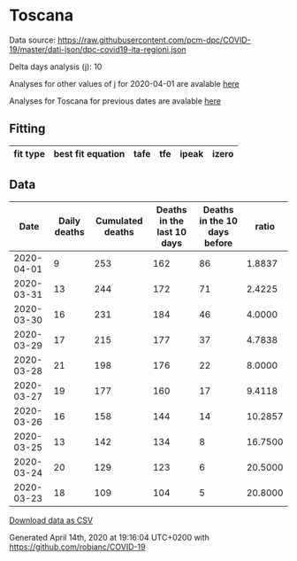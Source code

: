 # Toscana

Data source: https://raw.githubusercontent.com/pcm-dpc/COVID-19/master/dati-json/dpc-covid19-ita-regioni.json

Delta days analysis (j): 10

Analyses for other values of j for 2020-04-01 are avalable [here](../2020-04-01/README.md)

Analyses for Toscana for previous dates are avalable [here](../README.md)

## Fitting 
|fit type|best fit equation|tafe|tfe|ipeak|izero|
|-------|-----|--------|------|---|---|

## Data
|Date|Daily deaths|Cumulated deaths|Deaths in the last 10 days|Deaths in the 10 days before|ratio|
|----|----------|-----------|-------|--------------------|-----|
|2020-04-01|9|253|162|86|1.8837|
|2020-03-31|13|244|172|71|2.4225|
|2020-03-30|16|231|184|46|4.0000|
|2020-03-29|17|215|177|37|4.7838|
|2020-03-28|21|198|176|22|8.0000|
|2020-03-27|19|177|160|17|9.4118|
|2020-03-26|16|158|144|14|10.2857|
|2020-03-25|13|142|134|8|16.7500|
|2020-03-24|20|129|123|6|20.5000|
|2020-03-23|18|109|104|5|20.8000|

[Download data as CSV](COVID-19_toscana_j10_2020-04-01.csv)

Generated April 14th, 2020 at 19:16:04 UTC+0200 with https://github.com/robianc/COVID-19

